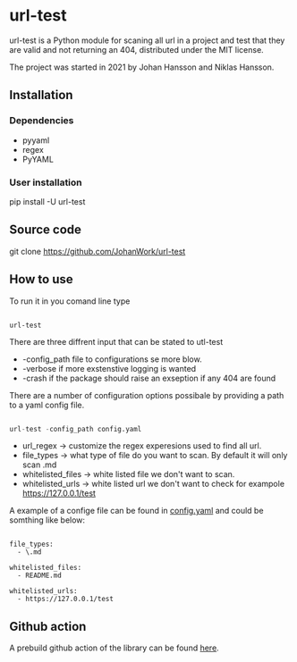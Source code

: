 # url-test

url-test is a Python module for scaning all url in a project and test that they are valid and not returning an 404, distributed under the MIT license.

The project was started in 2021 by Johan Hansson and Niklas Hansson.

## Installation

### Dependencies

- pyyaml
- regex
- PyYAML

### User installation

pip install -U url-test

## Source code

git clone https://github.com/JohanWork/url-test

## How to use

To run it in you comand line type

```mysql

url-test

```

There are three diffrent input that can be stated to utl-test

- -config_path file to configurations se more blow.
- -verbose if more exstenstive logging is wanted
- -crash if the package should raise an exseption if any 404 are found

There are a number of configuration options possibale by providing a path to a yaml config file.

```python

url-test -config_path config.yaml

```

- url_regex -> customize the regex experesions used to find all url.
- file_types -> what type of file do you want to scan. By default it will only scan .md
- whitelisted_files -> white listed file we don't want to scan.
- whitelisted_urls -> white listed url we don't want to check for exampole https://127.0.0.1/test

A example of a confige file can be found in [config.yaml]() and could be somthing like below:

```yanl

file_types:
  - \.md

whitelisted_files:
  - README.md

whitelisted_urls:
  - https://127.0.0.1/test

```


## Github action

A prebuild github action of the library can be found [here](https://github.com/JohanWork/url-test-github-action).
